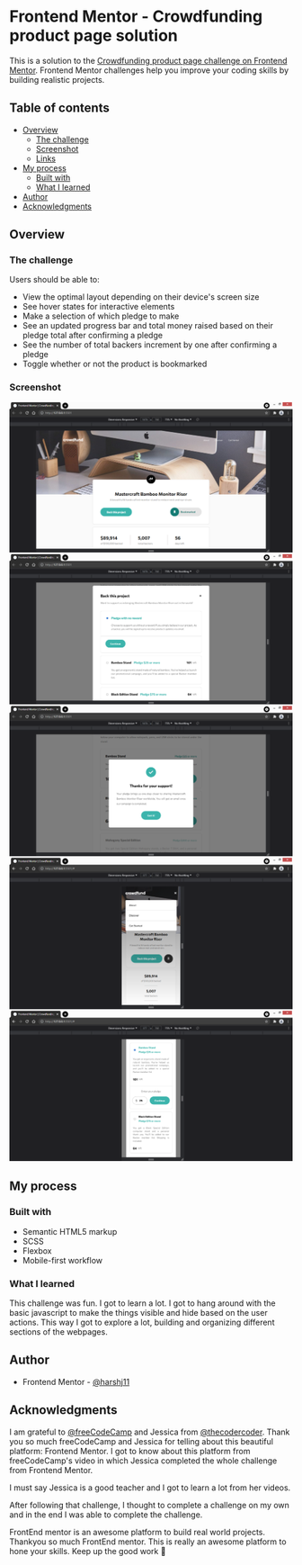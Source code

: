 # Frontend Mentor - Crowdfunding product page solution

This is a solution to the [Crowdfunding product page challenge on Frontend Mentor](https://www.frontendmentor.io/challenges/crowdfunding-product-page-7uvcZe7ZR). Frontend Mentor challenges help you improve your coding skills by building realistic projects. 

## Table of contents

- [Overview](#overview)
  - [The challenge](#the-challenge)
  - [Screenshot](#screenshot)
  - [Links](#links)
- [My process](#my-process)
  - [Built with](#built-with)
  - [What I learned](#what-i-learned)
- [Author](#author)
- [Acknowledgments](#acknowledgments)

## Overview

### The challenge

Users should be able to:

- View the optimal layout depending on their device's screen size
- See hover states for interactive elements
- Make a selection of which pledge to make
- See an updated progress bar and total money raised based on their pledge total after confirming a pledge
- See the number of total backers increment by one after confirming a pledge
- Toggle whether or not the product is bookmarked

### Screenshot

![](./screenshots/Screenshot1.png)
![](./screenshots/Screenshot2.png)
![](./screenshots/Screenshot3.png)
![](./screenshots/Screenshot4.png)
![](./screenshots/Screenshot5.png)

## My process

### Built with

- Semantic HTML5 markup
- SCSS
- Flexbox
- Mobile-first workflow

### What I learned

This challenge was fun. I got to learn a lot. I got to hang around with the basic javascript to make the things visible and hide based on the user actions. This way I got to explore a lot, building and organizing different sections of the webpages.

## Author

- Frontend Mentor - [@harshj11](https://www.frontendmentor.io/profile/harshj11)

## Acknowledgments

I am grateful to [@freeCodeCamp](https://twitter.com/freeCodeCamp) and Jessica from [@thecodercoder](https://www.twitter.com/thecodercoder). Thank you so much freeCodeCamp and Jessica for telling about this beautiful platform: Frontend Mentor. I got to know about this platform from freeCodeCamp's video in which Jessica completed the whole challenge from Frontend Mentor. 

I must say Jessica is a good teacher and I got to learn a lot from her videos.

After following that challenge, I thought to complete a challenge on my own and in the end I was able to complete the challenge.

FrontEnd mentor is an awesome platform to build real world projects. Thankyou so much FrontEnd mentor. This is really an awesome platform to hone your skills. Keep up the good work :clap:
